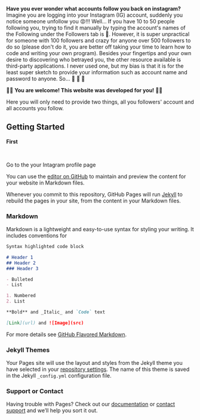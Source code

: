 
**Have you ever wonder what accounts follow you back on instagram?**
Imagine you are logging into your Instagram (IG) account, suddenly you notice someone unfollow you 😡!!! Well... If you have 10 to 50 people following you, trying to find it manually by typing the account's names of the Following under the Followers tab is 🍰. However, it is super unpractical for someone with 100 followers and crazy for anyone over 500 followers to do so (please don't do it, you are better off taking your time to learn how to code and writing your own program). Besides your fingertips and your own desire to discovering who betrayed you, the other resource available is third-party applications. I never used one, but my bias is that it is for the least super sketch to provide your information such as account name and password to anyone. So... 🥁 🥁 🥁

<p align=center>
  
🎉🎉 **You are welcome! This website was developed for you!** 🎉🎉 

</p>

Here you will only need to provide two things, all you followers' account and all accounts you follow.

## Getting Started 

**First**

<br>

Go to the your Intagram profile page

You can use the [editor on GitHub](https://github.com/EnzoNMigliano/casual_IG_tools/edit/gh-pages/index.md) to maintain and preview the content for your website in Markdown files.

Whenever you commit to this repository, GitHub Pages will run [Jekyll](https://jekyllrb.com/) to rebuild the pages in your site, from the content in your Markdown files.

### Markdown

Markdown is a lightweight and easy-to-use syntax for styling your writing. It includes conventions for

```markdown
Syntax highlighted code block

# Header 1
## Header 2
### Header 3

- Bulleted
- List

1. Numbered
2. List

**Bold** and _Italic_ and `Code` text

[Link](url) and ![Image](src)
```

For more details see [GitHub Flavored Markdown](https://guides.github.com/features/mastering-markdown/).

### Jekyll Themes

Your Pages site will use the layout and styles from the Jekyll theme you have selected in your [repository settings](https://github.com/EnzoNMigliano/casual_IG_tools/settings). The name of this theme is saved in the Jekyll `_config.yml` configuration file.

### Support or Contact

Having trouble with Pages? Check out our [documentation](https://docs.github.com/categories/github-pages-basics/) or [contact support](https://support.github.com/contact) and we’ll help you sort it out.
